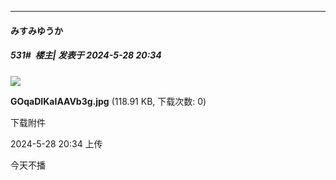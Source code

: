 ﻿
*****

####  みすみゆうか  
##### 531#         楼主| 发表于 2024-5-28 20:34

<img src="https://img.saraba1st.com/forum/202405/28/203423dnmlhvvla935lnu4.jpg" referrerpolicy="no-referrer">

<strong>GOqaDIKaIAAVb3g.jpg</strong> (118.91 KB, 下载次数: 0)

下载附件

2024-5-28 20:34 上传

今天不播

